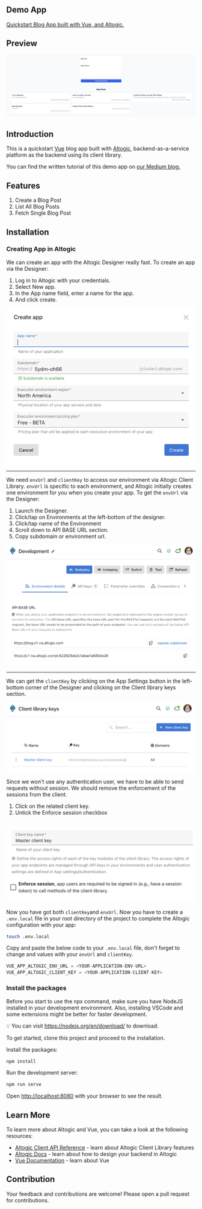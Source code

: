 ## Demo App

[Quickstart Blog App built with Vue, and Altogic.](https://altogic-vue-blog-app-quickstart.vercel.app/)

## Preview

![picture alt](./public/images/preview.png "Preview image of quickstart blog app using Vue and Altogic")

## Introduction

This is a quickstart [Vue](https://vuejs.org/) blog app built with [Altogic](https://www.altogic.com), backend-as-a-service platform as the backend using its client library.

You can find the written tutorial of this demo app on [our Medium blog.](https://medium.com/p/3ab235178dbd)

## Features

1. Create a Blog Post
2. List All Blog Posts
3. Fetch Single Blog Post

## Installation

### Creating App in Altogic

We can create an app with the Altogic Designer really fast. To create an app via the Designer:

1. Log in to Altogic with your credentials.
2. Select New app.
3. In the App name field, enter a name for the app.
4. And click create.

![picture alt](./public/images/createApp.png "Create an app in Altogic Designer")

---

We need `envUrl` and `clientKey` to access our environment via Altogic Client Library. `envUrl` is specific to each environment, and Altogic initially creates one environment for you when you create your app. To get the `envUrl` via the Designer:

1. Launch the Designer.
2. Click/tap on Environments at the left-bottom of the designer.
3. Click/tap name of the Environment
4. Scroll down to API BASE URL section.
5. Copy subdomain or environment url.

![picture alt](./public/images/getEnvUrl.png "Get the environment URL in Altogic Designer")

---

We can get the `clientKey` by clicking on the App Settings button in the left-bottom corner of the Designer and clicking on the Client library keys section.

![picture alt](./public/images/clientKey.png "Get the client key in Altogic Designer")

Since we won't use any authentication user, we have to be able to send requests without session. We should remove the enforcement of the sessions from the client.

1. Click on the related client key.
2. Untick the Enforce session checkbox

## ![picture alt](./public/images/enforceSession.png "Get the client key in Altogic Designer")

Now you have got both `clientKey`and `envUrl`. Now you have to create a `.env.local` file in your root directory of the project to complete the Altogic configuration with your app:

```bash
touch .env.local
```

Copy and paste the below code to your `.env.local` file, don't forget to change <YOUR-APPLICATION-ENV-URL> and <YOUR-APPLICATION-CLIENT-KEY> values with your `envUrl` and `clientKey`.

```javascript
VUE_APP_ALTOGIC_ENV_URL = <YOUR-APPLICATION-ENV-URL>
VUE_APP_ALTOGIC_CLIENT_KEY = <YOUR-APPLICATION-CLIENT-KEY>
```

### Install the packages

Before you start to use the npx command, make sure you have NodeJS installed in your development environment. Also, installing VSCode and some extensions might be better for faster development.

💡 You can visit https://nodejs.org/en/download/ to download.

To get started, clone this project and proceed to the installation.

Install the packages:

```bash
npm install
```

Run the development server:

```bash
npm run serve
```

Open [http://localhost:8080](http://localhost:3000) with your browser to see the result.

## Learn More

To learn more about Altogic and Vue, you can take a look at the following resources:

- [Altogic Client API Reference](https://clientapi.altogic.com/v1.3.1/modules.html) - learn about Altogic Client Library features
- [Altogic Docs](https://docs.altogic.com/) - learn about how to design your backend in Altogic
- [Vue Documentation](https://vuejs.org/guide/introduction.html) - learn about Vue

## Contribution

Your feedback and contributions are welcome! Please open a pull request for contributions.
